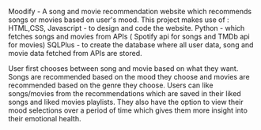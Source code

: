 Moodify - A song and movie recommendation website which recommends songs or movies based on user's mood.
This project makes use of :
HTML,CSS, Javascript - to design and code the website.
Python - which fetches songs and movies from APIs ( Spotify api for songs and TMDb api for movies)
SQLPlus - to create the database where all user data, song and movie data fetched from APIs are stored.

User first chooses between song and movie based on what they want. Songs are recommended based on the mood they choose and movies are recommended based on the genre they choose.
Users can like songs/movies from the recommendations which are saved in their liked songs and liked movies playlists.
They also have the option to view their mood selections over a period of time which gives them more insight into their emotional health. 
